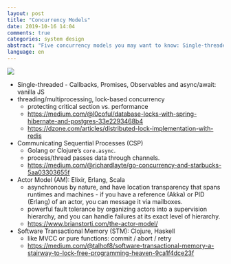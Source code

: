 ```yaml
---
layout: post
title: "Concurrency Models"
date: 2019-10-16 14:04
comments: true
categories: system design
abstract: "Five concurrency models you may want to know: Single-threaded; Multiprocessing and lock-based concurrency; Communicating Sequential Processes (CSP); Actor Model (AM); Software Transactional Memory (STM)."
language: en
---
```


![](https://res.cloudinary.com/dohtidfqh/image/upload/v1571262011/web-guiguio/Concurrency_Models_1.png)


* Single-threaded - Callbacks, Promises, Observables and async/await: vanilla JS
* threading/multiprocessing, lock-based concurrency
    * protecting critical section vs. performance
    * https://medium.com/@l0coful/database-locks-with-spring-hibernate-and-postgres-33e2293468b4
    * https://dzone.com/articles/distributed-lock-implementation-with-redis
* Communicating Sequential Processes (CSP)
	* Golang or Clojure’s `core.async`. 
	* process/thread passes data through channels.
 	* https://medium.com/@richardlayte/go-concurrency-and-starbucks-5aa03303655f
* Actor Model (AM): Elixir, Erlang, Scala
	* asynchronous by nature, and have location transparency that spans runtimes and machines - if you have a reference (Akka) or PID (Erlang) of an actor, you can message it via mailboxes.
	* powerful fault tolerance by organizing actors into a supervision hierarchy, and you can handle failures at its exact level of hierarchy.
 	* https://www.brianstorti.com/the-actor-model/
* Software Transactional Memory (STM): Clojure, Haskell
	* like MVCC or pure functions: commit / abort / retry
 	* https://medium.com/@talhof8/software-transactional-memory-a-stairway-to-lock-free-programming-heaven-9ca1f4dce23f 
